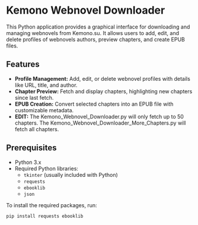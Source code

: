 # Kemono Webnovel Downloader

This Python application provides a graphical interface for downloading and managing webnovels from Kemono.su. It allows users to add, edit, and delete profiles of webnovels authors, preview chapters, and create EPUB files.

## Features

- **Profile Management:** Add, edit, or delete webnovel profiles with details like URL, title, and author.
- **Chapter Preview:** Fetch and display chapters, highlighting new chapters since last fetch.
- **EPUB Creation:** Convert selected chapters into an EPUB file with customizable metadata.
- **EDIT:** The Kemono_Webnovel_Downloader.py will only fetch up to 50 chapters. The Kemono_Webnovel_Downloader_More_Chapters.py will fetch all chapters.

## Prerequisites

- Python 3.x
- Required Python libraries:
  - `tkinter` (usually included with Python)
  - `requests`
  - `ebooklib`
  - `json`

To install the required packages, run:

```bash
pip install requests ebooklib
